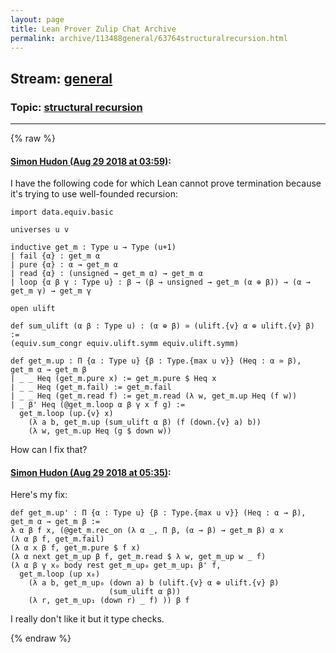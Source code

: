 ```yaml
---
layout: page
title: Lean Prover Zulip Chat Archive 
permalink: archive/113488general/63764structuralrecursion.html
---
```


## Stream: [general](index.html)
### Topic: [structural recursion](63764structuralrecursion.html)

---


{% raw %}
#### [ Simon Hudon (Aug 29 2018 at 03:59)](https://leanprover.zulipchat.com/#narrow/stream/113488-general/topic/structural%20recursion/near/132971116):
I have the following code for which Lean cannot prove termination because it's trying to use well-founded recursion:

```lean
import data.equiv.basic

universes u v

inductive get_m : Type u → Type (u+1)
| fail {α} : get_m α
| pure {α} : α → get_m α
| read {α} : (unsigned → get_m α) → get_m α
| loop {α β γ : Type u} : β → (β → unsigned → get_m (α ⊕ β)) → (α → get_m γ) → get_m γ

open ulift

def sum_ulift (α β : Type u) : (α ⊕ β) ≃ (ulift.{v} α ⊕ ulift.{v} β) :=
(equiv.sum_congr equiv.ulift.symm equiv.ulift.symm)

def get_m.up : Π {α : Type u} {β : Type.{max u v}} (Heq : α ≃ β), get_m α → get_m β
| _ _ Heq (get_m.pure x) := get_m.pure $ Heq x
| _ _ Heq (get_m.fail) := get_m.fail
| _ _ Heq (get_m.read f) := get_m.read (λ w, get_m.up Heq (f w))
| _ β' Heq (@get_m.loop α β γ x f g) :=
  get_m.loop (up.{v} x)
    (λ a b, get_m.up (sum_ulift α β) (f (down.{v} a) b))
    (λ w, get_m.up Heq (g $ down w))
```

How can I fix that?

#### [ Simon Hudon (Aug 29 2018 at 05:35)](https://leanprover.zulipchat.com/#narrow/stream/113488-general/topic/structural%20recursion/near/132974185):
Here's my fix:

```lean
def get_m.up' : Π {α : Type u} {β : Type.{max u v}} (Heq : α → β), get_m α → get_m β :=
λ α β f x, (@get_m.rec_on (λ α _, Π β, (α → β) → get_m β) α x 
(λ α β f, get_m.fail) 
(λ α x β f, get_m.pure $ f x)  
(λ α next get_m_up β f, get_m.read $ λ w, get_m_up w _ f) 
(λ α β γ x₀ body rest get_m_up₀ get_m_up₁ β' f, 
  get_m.loop (up x₀) 
    (λ a b, get_m_up₀ (down a) b (ulift.{v} α ⊕ ulift.{v} β) 
                      (sum_ulift α β)) 
    (λ r, get_m_up₁ (down r) _ f) )) β f
```

I really don't like it but it type checks.


{% endraw %}
